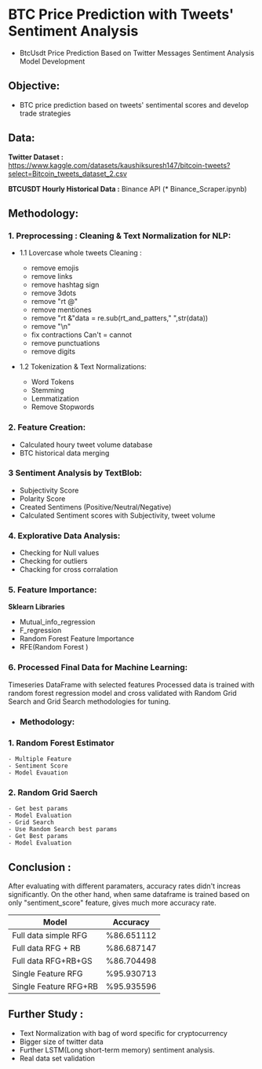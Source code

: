# BTC Price Prediction with Tweets' Sentiment Analysis
- BtcUsdt Price Prediction Based on Twitter Messages Sentiment Analysis Model Development

## Objective:
 - BTC price prediction based on tweets' sentimental scores and develop trade strategies

## Data:
**Twitter Dataset :** https://www.kaggle.com/datasets/kaushiksuresh147/bitcoin-tweets?select=Bitcoin_tweets_dataset_2.csv 

**BTCUSDT Hourly Historical Data :** Binance API (* Binance_Scraper.ipynb)

## Methodology:
### 1. Preprocessing : Cleaning & Text Normalization for NLP:
- 1.1 Lovercase whole tweets Cleaning :

  - remove emojis
  - remove links
  - remove hashtag sign
  - remove 3dots
  - remove "rt @"
  - remove mentiones
  - remove "rt &"data = re.sub(rt_and_patters," ",str(data))
  - remove "\n"
  - fix contractions Can't = cannot
  - remove punctuations
  - remove digits

- 1.2 Tokenization & Text Normalizations:

  - Word Tokens
  - Stemming
  - Lemmatization
  - Remove Stopwords


### 2. Feature Creation:

  - Calculated houry tweet volume database
  - BTC historical data merging
  
### 3 Sentiment Analysis by TextBlob:
  - Subjectivity Score
  - Polarity Score
  - Created Sentimens (Positive/Neutral/Negative)
  - Calculated Sentiment scores with Subjectivity, tweet volume

### 4. Explorative Data Analysis:
  
  - Checking for Null values
  - Checking for outliers
  - Chacking for cross corralation
### 5. Feature Importance:
   **Sklearn Libraries**
  - Mutual_info_regression
  - F_regression
  - Random Forest Feature Importance
  - RFE(Random Forest )
  
### 6. Processed Final Data for Machine Learning:
Timeseries DataFrame with selected features Processed data is trained with random forest regression model and cross validated with Random Grid Search and Grid Search methodologies for tuning.

- ### Methodology:

### 1. Random Forest Estimator
    - Multiple Feature
    - Sentiment Score
    - Model Evauation

### 2. Random Grid Saerch
    - Get best params
    - Model Evaluation
    - Grid Search
    - Use Random Search best params
    - Get Best params
    - Model Evaluation
    
## Conclusion : 
After evaluating with different paramaters, accuracy rates didn't increas significantly. On the other hand, when same dataframe is trained based on only "sentiment_score" feature, gives much more accuracy rate.

| **Model**  | **Accuracy** |
| ------------- | ------------- |
| Full data simple RFG  | %86.651112  |
| Full data RFG + RB  | %86.687147  |
| Full data RFG+RB+GS  | %86.704498  |
| Single Feature RFG  | %95.930713  |
| Single Feature RFG+RB  | %95.935596  |


## Further Study :

  - Text Normalization with bag of word specific for cryptocurrency
  - Bigger size of twitter data
  - Further LSTM(Long short-term memory) sentiment analysis.
  - Real data set validation
